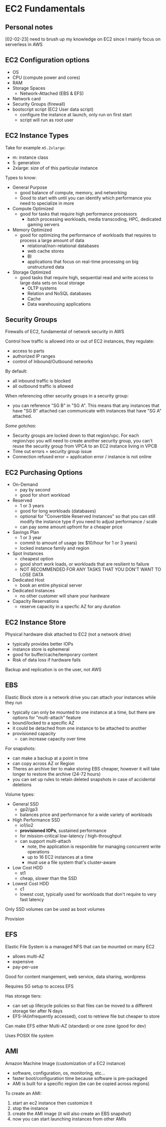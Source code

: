 # EC2 Fundamentals

## Personal notes
[02-02-23] need to brush up my knowledge on EC2 since I mainly focus on serverless in AWS

## EC2 Configuration options
- OS
- CPU (compute power and cores)
- RAM
- Storage Spaces
  - Network-Attached (EBS & EFS)
- Network card
- Security Groups (firewall)
- bootscript script (EC2 User data script)
  - configure the instance at launch, only run on first start
  - script will run as root user

## EC2 Instance Types
Take for example `m5.2xlarge`:

- m: instance class
- 5: generation
- 2xlarge: size of of this particular instance

Types to know:
- General Purpose
  - good balance of compute, memory, and networking
  - Good to start with until you can identify which performance you need to specialize in more
- Compute Optimized
  - good for tasks that require high performance processors
    - batch processing workloads, media transcoding, HPC, dedicated gaming servers
- Memory Optimized
  - good for optimizing the performance of workloads that requires to process a large amount of data
    - relational/non-relational databases
    - web cache stores
    - BI
    - applications that focus on real-time processing on big unstructured data
- Storage Optimized
  - good tasks that require high, sequential read and write access to large data sets on local storage
    - OLTP systems
    - Relation and NoSQL databases
    - Cache
    - Data warehousing applications

## Security Groups
Firewalls of EC2, fundamental of network security in AWS

Control how traffic is allowed into or out of EC2 instances, they regulate:
- access to parts
- authorized IP ranges
- control of Inbound/Outbound networks

By default:
- all inbound traffic is blocked
- all outbound traffic is allowed

When referencing other security groups in a security group:
- you can reference "SG B" in "SG A". This means that any instances that have "SG B" attached can communicate with instances that have "SG A" attached.

*Some gotchas*:
- Security groups are locked down to that region/vpc. For each region/vpc you will need to create another security group, you can't reuse the security group from VPCA to an EC2 instance living in VPCB
- Time out errors = security group issue
- Connection refused error = application error / instance is not online

## EC2 Purchasing Options
- On-Demand
  - pay by second
  - good for short workload
- Reserved
  - 1 or 3 years
  - good for long workloads (databases)
  - optional for "Convertible Reserved Instances" so that you can still modify the instance type if you need to adjust performance / scale
  - can pay some amount upfront for a cheaper price
- Savings Plan
  - 1 or 3 year
  - commit to amount of usage (ex $10/hour for 1 or 3 years)
  - locked instance family and region
- Spot Instances
  - cheapest option
  - good short work loads, or workloads that are resilient to failure
  - NOT RECOMMENDED FOR ANY TASKS THAT YOU DON'T WANT TO LOSE DATA
- Dedicated Host
  - book an entire physical server
- Dedicated Instances
  - no other customer will share your hardware
- Capacity Reservations
  - reserve capacity in a specfic AZ for any duration

## EC2 Instance Store
Physical hardware disk attached to EC2 (not a network drive)
- typically provides better IOPs
- instance store is ephemeral
- good for buffer/cache/temporary content
- Risk of data loss if hardware fails

Backup and replication is on the user, not AWS

## EBS
Elastic Block store is a network drive you can attach your instances while they run
- typically can only be mounted to one instance at a time, but there are options for "multi-attach" feature
- bound/locked to a specific AZ
- it could be detached from one instance to be attached to another
- provisioned capacity
  - can increase capacity over time

For snapshots:
- can make a backup at a point in time
- can copy across AZ or Region
- Theres an archive tier to make storing EBS cheaper, however it will take longer to restore the archive (24-72 hours)
- you can set up rules to retain deleted snapshots in case of accidental deletions

Volume types:
- General SSD
  - gp2/gp3
  - balances price and performance for a wide variety of workloads
- High Performance SSD
  - io1/io2
  - **provisioned IOPs**, sustained performance
  - for mission-critical low-latency / high-throughput
  - can support multi-attach
    - note, the application is responible for managing concurrent write operations
    - up to 16 EC2 instances at a time
    - must use a file system that's cluster-aware
- Low Cost HDD
  - st1
  - cheap, slower than the SSD
- Lowest Cost HDD
  - c1
  - lowest cost, typically used for workloads that don't require to very fast latency

Only SSD volumes can be used as boot volumes

Provision 

## EFS
Elastic File System is a managed NFS that can be mounted on many EC2
- allows multi-AZ
- expensive
- pay-per-use

Good for content mangement, web service, data sharing, wordpress

Requires SG setup to access EFS

Has storage tiers:
- can set up lifecycle policies so that files can be moved to a different storage tier after N days
- EFS-IA(infrequently accessed), cost to retrieve file but cheaper to store

Can make EFS either Multi-AZ (standard) or one zone (good for dev)

Uses POSIX file system

## AMI
Amazon Machine Image (customization of a EC2 instance)
- software, configuration, os, monitoring, etc...
- faster boot/configuration time because software is pre-packaged
- AMI is built for a specific region (be can be copied across regions)

To create an AMI:
1. start an ec2 instance then customize it
2. stop the instance
3. create the AMI image (it will also create an EBS snapshot)
4. now you can start launching instances from other AMIs